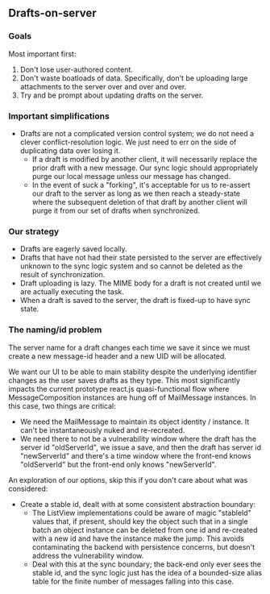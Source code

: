 ## Drafts-on-server ##

### Goals ###

Most important first:

1. Don't lose user-authored content.
2. Don't waste boatloads of data.  Specifically, don't be uploading large
   attachments to the server over and over and over.
3. Try and be prompt about updating drafts on the server.

### Important simplifications ###

- Drafts are not a complicated version control system; we do not need a clever
  conflict-resolution logic.  We just need to err on the side of duplicating
  data over losing it.
  - If a draft is modified by another client, it will necessarily replace the
    prior draft with a new message.  Our sync logic should appropriately purge
    our local message unless our message has changed.
  - In the event of suck a "forking", it's acceptable for us to re-assert our
    draft to the server as long as we then reach a steady-state where the
    subsequent deletion of that draft by another client will purge it from our
    set of drafts when synchronized.

### Our strategy ###

- Drafts are eagerly saved locally.
- Drafts that have not had their state persisted to the server are effectively
  unknown to the sync logic system and so cannot be deleted as the result of
  synchronization.
- Draft uploading is lazy.  The MIME body for a draft is not created until we
  are actually executing the task.
- When a draft is saved to the server, the draft is fixed-up to have sync state.

### The naming/id problem ###

The server name for a draft changes each time we save it since we must create a
new message-id header and a new UID will be allocated.

We want our UI to be able to main stability despite the underlying identifier
changes as the user saves drafts as they type.  This most significantly impacts
the current prototype react.js quasi-functional flow where MessageComposition
instances are hung off of MailMessage instances.  In this case, two things are
critical:

- We need the MailMessage to maintain its object identity / instance.  It can't
  be instantaneously nuked and re-recreated.
- We need there to not be a vulnerability window where the draft has the server
  id "oldServerId", we issue a save, and then the draft has server id
  "newServerId" and there's a time window where the front-end knows
  "oldServerId" but the front-end only knows "newServerId".

An exploration of our options, skip this if you don't care about what was
considered:

- Create a stable id, dealt with at some consistent abstraction boundary:
  - The ListView implementations could be aware of magic "stableId" values that,
    if present, should key the object such that in a single batch an object
    instance can be deleted from one id and re-created with a new id and have
    the instance make the jump.  This avoids contaminating the backend with
    persistence concerns, but doesn't address the vulnerability window.
  - Deal with this at the sync boundary; the back-end only ever sees the stable
    id, and the sync logic just has the idea of a bounded-size alias table for
    the finite number of messages falling into this case.
